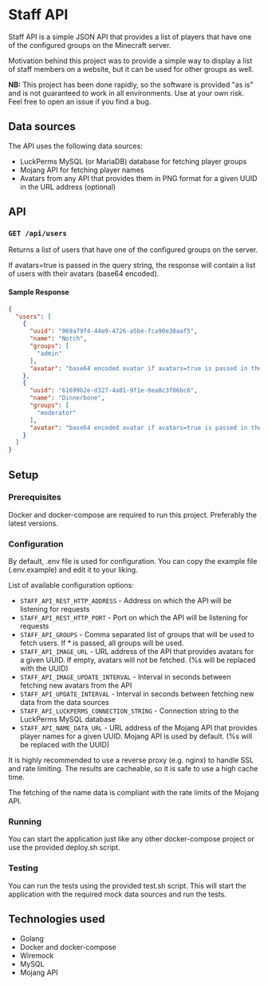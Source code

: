 # Staff API

Staff API is a simple JSON API that provides a list of players that have one of the configured groups on the Minecraft server.

Motivation behind this project was to provide a simple way to display a list of staff members on a website, but it can be used for other groups as well.

**NB:** This project has been done rapidly, so the software is provided "as is" and is not guaranteed to work in all environments. Use at your own risk. Feel free to open an issue if you find a bug.

## Data sources

The API uses the following data sources:
* LuckPerms MySQL (or MariaDB) database for fetching player groups
* Mojang API for fetching player names
* Avatars from any API that provides them in PNG format for a given UUID in the URL address (optional)

## API

### `GET /api/users`

Returns a list of users that have one of the configured groups on the server.

If avatars=true is passed in the query string, the response will contain a list of users with their avatars (base64 encoded).

#### Sample Response

```json
{
  "users": [
    {
      "uuid": "069a79f4-44e9-4726-a5be-fca90e38aaf5",
      "name": "Notch",
      "groups": [
        "admin"
      ],
      "avatar": "base64 encoded avatar if avatars=true is passed in the query string"
    },
    {
      "uuid": "61699b2e-d327-4a01-9f1e-0ea8c3f06bc6",
      "name": "Dinnerbone",
      "groups": [
        "moderator"
      ],
      "avatar": "base64 encoded avatar if avatars=true is passed in the query string"
    }
  ]
}
```

## Setup

### Prerequisites

Docker and docker-compose are required to run this project. Preferably the latest versions.

### Configuration

By default, .env file is used for configuration. You can copy the example file (.env.example) and edit it to your liking.

List of available configuration options:
* `STAFF_API_REST_HTTP_ADDRESS` - Address on which the API will be listening for requests
* `STAFF_API_REST_HTTP_PORT` - Port on which the API will be listening for requests
* `STAFF_API_GROUPS` - Comma separated list of groups that will be used to fetch users. If * is passed, all groups will be used.
* `STAFF_API_IMAGE_URL` - URL address of the API that provides avatars for a given UUID. If empty, avatars will not be fetched. (%s will be replaced with the UUID)
* `STAFF_API_IMAGE_UPDATE_INTERVAL` - Interval in seconds between fetching new avatars from the API
* `STAFF_API_UPDATE_INTERVAL` - Interval in seconds between fetching new data from the data sources
* `STAFF_API_LUCKPERMS_CONNECTION_STRING` - Connection string to the LuckPerms MySQL database
* `STAFF_API_NAME_DATA_URL` - URL address of the Mojang API that provides player names for a given UUID. Mojang API is used by default. (%s will be replaced with the UUID)

It is highly recommended to use a reverse proxy (e.g. nginx) to handle SSL and rate limiting. 
The results are cacheable, so it is safe to use a high cache time.

The fetching of the name data is compliant with the rate limits of the Mojang API.

### Running

You can start the application just like any other docker-compose project or use the provided deploy.sh script.

### Testing

You can run the tests using the provided test.sh script. This will start the application with the required mock data sources and run the tests.

## Technologies used

* Golang
* Docker and docker-compose
* Wiremock
* MySQL
* Mojang API